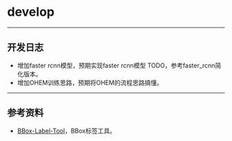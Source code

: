 # develop

---
## 开发日志
- 增加faster rcnn模型，预期实现faster rcnn模型 TODO，参考faster_rcnn简化版本。
- 增加OHEM训练思路，预期将OHEM的流程思路搞懂。

---
## 参考资料
- [BBox-Label-Tool](https://github.com/puzzledqs/BBox-Label-Tool)，BBox标签工具。
